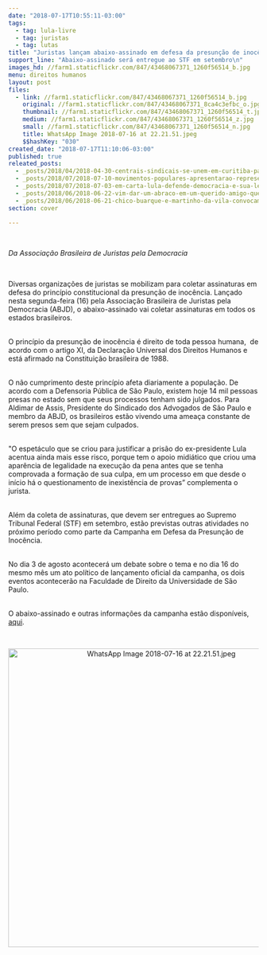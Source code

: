 ```yaml
---
date: "2018-07-17T10:55:11-03:00"
tags:
  - tag: lula-livre
  - tag: juristas
  - tag: lutas
title: "Juristas lançam abaixo-assinado em defesa da presunção de inocência\n"
support_line: "Abaixo-assinado será entregue ao STF em setembro\n"
images_hd: //farm1.staticflickr.com/847/43468067371_1260f56514_b.jpg
menu: direitos humanos
layout: post
files:
  - link: //farm1.staticflickr.com/847/43468067371_1260f56514_b.jpg
    original: //farm1.staticflickr.com/847/43468067371_8ca4c3efbc_o.jpg
    thumbnail: //farm1.staticflickr.com/847/43468067371_1260f56514_t.jpg
    medium: //farm1.staticflickr.com/847/43468067371_1260f56514_z.jpg
    small: //farm1.staticflickr.com/847/43468067371_1260f56514_n.jpg
    title: WhatsApp Image 2018-07-16 at 22.21.51.jpeg
    $$hashKey: "030"
created_date: "2018-07-17T11:10:06-03:00"
published: true
releated_posts:
  - _posts/2018/04/2018-04-30-centrais-sindicais-se-unem-em-curitiba-para-1o-de-maio-por-lula-livre.md
  - _posts/2018/07/2018-07-10-movimentos-populares-apresentarao-representacao-contra-moro-no-cnj.md
  - _posts/2018/07/2018-07-03-em-carta-lula-defende-democracia-e-sua-legitimidade-em-se-candidatar.md
  - _posts/2018/06/2018-06-22-vim-dar-um-abraco-em-um-querido-amigo-que-luta-diz-mujica.md
  - _posts/2018/06/2018-06-21-chico-buarque-e-martinho-da-vila-convocam-para-o-festival-lula-livre.md
section: cover

---
```

<p>&nbsp;</p>

<p><em>Da Associa&ccedil;&atilde;o Brasileira de Juristas pela Democracia</em></p>

<p>&nbsp;</p>

<p>Diversas organiza&ccedil;&otilde;es de juristas se mobilizam para coletar assinaturas em defesa do princ&iacute;pio constitucional da presun&ccedil;&atilde;o de inoc&ecirc;ncia. Lan&ccedil;ado nesta segunda-feira (16) pela Associa&ccedil;&atilde;o Brasileira de Juristas pela Democracia (ABJD), o abaixo-assinado vai coletar assinaturas em todos os estados brasileiros.&nbsp;</p>

<p><br />
O princ&iacute;pio da presun&ccedil;&atilde;o de inoc&ecirc;ncia &eacute; direito de toda pessoa humana,&nbsp; de acordo com o artigo XI, da Declara&ccedil;&atilde;o Universal dos Direitos Humanos e est&aacute; afirmado na Constitui&ccedil;&atilde;o brasileira de 1988.&nbsp;</p>

<p><br />
O n&atilde;o cumprimento deste princ&iacute;pio afeta diariamente a popula&ccedil;&atilde;o. De acordo com a Defensoria P&uacute;blica de S&atilde;o Paulo, existem hoje 14 mil pessoas presas no estado sem que seus processos tenham sido julgados. Para Aldimar de Assis, Presidente do Sindicado dos Advogados de S&atilde;o Paulo e membro da ABJD, os brasileiros est&atilde;o vivendo uma amea&ccedil;a constante de serem presos sem que sejam culpados.</p>

<p><br />
&quot;O espet&aacute;culo que se criou para justificar a pris&atilde;o do ex-presidente Lula acentua ainda mais esse risco, porque tem o apoio midi&aacute;tico que criou uma apar&ecirc;ncia de legalidade na execu&ccedil;&atilde;o da pena antes que se tenha comprovada a forma&ccedil;&atilde;o de sua culpa, em um processo em que desde o in&iacute;cio h&aacute; o questionamento de inexist&ecirc;ncia de provas&rdquo; complementa o jurista.&nbsp;</p>

<p><br />
Al&eacute;m da coleta de assinaturas, que devem ser entregues ao Supremo Tribunal Federal (STF) em setembro, est&atilde;o previstas outras atividades no pr&oacute;ximo per&iacute;odo como parte da Campanha em Defesa da Presun&ccedil;&atilde;o de Inoc&ecirc;ncia.&nbsp;</p>

<p><br />
No dia 3 de agosto acontecer&aacute; um debate sobre o tema e no dia 16 do mesmo m&ecirc;s um ato pol&iacute;tico de lan&ccedil;amento oficial da campanha, os dois eventos acontecer&atilde;o na Faculdade de Direito da Universidade de S&atilde;o Paulo.&nbsp;</p>

<p><br />
O abaixo-assinado e outras informa&ccedil;&otilde;es da campanha est&atilde;o dispon&iacute;veis, <a href="http://www.abjd.org.br">aqui</a>.</p>

<p>&nbsp;</p>

<p style="text-align:center"><img alt="WhatsApp Image 2018-07-16 at 22.21.51.jpeg" height="600" src="//farm1.staticflickr.com/847/43468067371_1260f56514_b.jpg" width="600" /></p>
